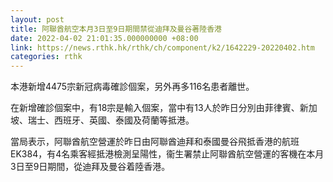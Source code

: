 ```yaml
---
layout: post
title: 阿聯酋航空本月3日至9日期間禁從迪拜及曼谷著陸香港
date: 2022-04-02 21:01:35.000000000 +08:00
link: https://news.rthk.hk/rthk/ch/component/k2/1642229-20220402.htm
categories: rthk
---
```


本港新增4475宗新冠病毒確診個案，另外再多116名患者離世。

在新增確診個案中，有18宗是輸入個案，當中有13人於昨日分別由菲律賓、新加坡、瑞士、西班牙、英國、泰國及荷蘭等抵港。

當局表示，阿聯酋航空營運於昨日由阿聯酋迪拜和泰國曼谷飛抵香港的航班EK384，有4名乘客經抵港檢測呈陽性，衞生署禁止阿聯酋航空營運的客機在本月3日至9日期間，從迪拜及曼谷着陸香港。
